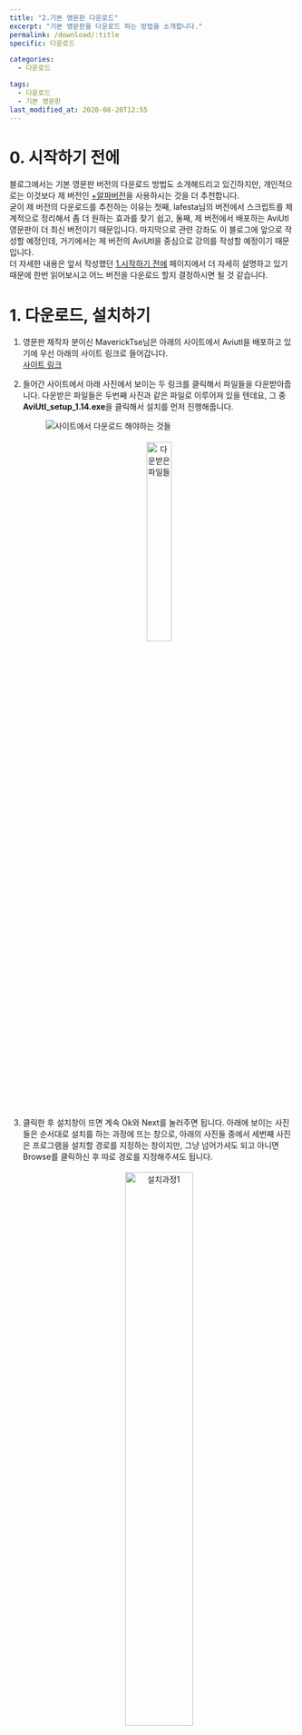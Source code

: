 ```yaml
---
title: "2.기본 영문판 다운로드"
excerpt: "기본 영문판을 다운로드 하는 방법을 소개합니다."
permalink: /download/:title
specific: 다운로드

categories:
  - 다운로드

tags:
  - 다운로드
  - 기본 영문판
last_modified_at: 2020-08-20T12:55
---
```

# 0. 시작하기 전에
블로그에서는 기본 영문판 버전의 다운로드 방법도 소개해드리고 있긴하지만, 개인적으로는 이것보다 제 버전인 [+알파버전](/download/04-plus-alpha-dl)을 사용하시는 것을 더 추천합니다.   
굳이 제 버전의 다운로드를 추천하는 이유는 첫째, lafesta님의 버전에서 스크립트를 체계적으로 정리해서 좀 더 원하는 효과를 찾기 쉽고, 둘째, 제 버전에서 배포하는 AviUtl 영문판이 더 최신 버전이기 때문입니다. 마지막으로 관련 강좌도 이 블로그에 앞으로 작성할 예정인데, 거기에서는 제 버전의 AviUtl을 중심으로 강의를 작성할 예정이기 때문입니다.  
더 자세한 내용은 앞서 작성했던 [1.시작하기 전에](/download/01-before-start) 페이지에서 더 자세히 설명하고 있기 때문에 한번 읽어보시고 어느 버전을 다운로드 할지 결정하시면 될 것 같습니다.
 
# 1. 다운로드, 설치하기
1. 영문판 제작자 분이신 MaverickTse님은 아래의 사이트에서 Aviutl을 배포하고 있기에 우선 아래의 사이트 링크로 들어갑니다.<br>[사이트 링크](https://www.videohelp.com/software/AviUtl)

2. 들어간 사이트에서 아래 사진에서 보이는 두 링크를 클릭해서 파일들을 다운받아줍니다. 다운받은 파일들은 두번째 사진과 같은 파일로 이루어져 있을 텐데요, 그 중 **AviUtl_setup_1.14.exe**을 클릭해서 설치를 먼저 진행해줍니다.  <figure><img src="https://i.postimg.cc/7YHk0tz4/original-dl-1.png" alt="사이트에서 다운로드 해야하는 것들"></figure>  <center><img src="https://i.postimg.cc/hvbKgH7y/original-dl-2.png" alt="다운받은 파일들" width="30%" height="30%" style="margin: 0.3em 0;"></center>

3. 클릭한 후 설치창이 뜨면 계속 Ok와 Next를 눌러주면 됩니다. 아래에 보이는 사진들은 순서대로 설치를 하는 과정에 뜨는 창으로, 아래의 사진들 중에서 세번째 사진은 프로그램을 설치할 경로를 지정하는 창이지만, 그냥 넘어가셔도 되고 아니면 Browse를 클릭하신 후 따로 경로를 지정해주셔도 됩니다.  <center><img src="https://i.postimg.cc/rySVStY1/original-install-01.png" alt="설치과정1" width="50%" height="50%" style="margin: 0.3em 0;"></center>  <figure class="half">
<img src="https://i.postimg.cc/dVSwqRLY/original-install-02.png" alt="설치과정2">
<img src="https://i.postimg.cc/J0WRf1tH/original-install-03.png" alt="설치과정3"></figure>  <figure class="half">
<img src="https://i.postimg.cc/HszTN1mj/original-install-04.png" alt="설치과정4">
<img src="https://i.postimg.cc/ZK4TjK11/original-install-05.png" alt="설치과정5"></figure>

4. 그리고 아래와 같은 **Select additional tasks**라는 화면이 뜨면 거기에서 **Create a desktop icon**옆의 체크박스에 빨간 네모 안의 사진처럼 체크를 해줍시다. 그러면 바탕화면에 Aviutl 바로가기 아이콘이 생성되게 됩니다.  <figure><img src="https://i.postimg.cc/qv7pVDBw/original-install-06.png" alt="설치과정6"></figure>

5. 그리고 또 다시 Next, Install을 계속 눌러주면 성공적으로 설치가 완료됩니다. 그리고 마지막 사진처럼 바탕화면에 바로가기 아이콘이 생겨난 것도 확인 할 수 있습니다.  <figure class="half">
<img src="https://i.postimg.cc/W4FjtDkJ/original-install-07.png" alt="설치과정7">
<img src="https://i.postimg.cc/HLqmMpwv/original-install-08.png" alt="설치과정8"></figure>  <figure class="half">
<img src="https://i.postimg.cc/NFYwNpP1/original-install-09.png" alt="설치과정9">
<img src="https://i.postimg.cc/NMRc7Wbs/original-install-10.png" alt="설치과정10"></figure>  <center><img src="https://i.postimg.cc/BbgfRHdR/original-install-11.png" alt="바탕화면 아이콘" width="15%" height="15%" style="margin: 0.3em 0;"></center>
 
# 2. 업데이트하기
설치는 했지만 아직 프로그램은 최신버전의 Aviutl로 업데이트가 되지 않았기 때문에 아까 다운받았던 aviutl110.zip파일로 업데이트를 하도록 하겠습니다. 참고로 이 과정은 [+알파버전](/download/04-plus-alpha-dl)에서는 제가 이미 진행해 놓은 과정입니다.  

1. 아까 바탕화면에 설치했던 AviUtl 아이콘을 우클릭 한 후 **파일 위치 열기**를 클릭하면 aviutl을 설치한 **AviUtlPack**이라는 이름의 폴더가 열리고, 그 폴더에서 aviutl.exe를 확인할 수 있습니다.(두번째 사진) 참고로 해당 폴더는 C드라이브 > AviUtlPack으로도 들어갈 수 있습니다.(세번째 사진) 나중에 외부효과를 추가로 설치하려면 몇 번 더 들어가게 될 경로이니 잘 기억해줍시다.  <center><img src="https://i.postimg.cc/9Xt24Hr1/original-update-1.png" alt="업데이트1" width="50%" height="50%" style="margin: 0.3em 0;"></center>  <figure>
<img src="https://i.postimg.cc/13T1x9jR/original-update-3.png" alt="업데이트2"></figure><figure><img src="https://i.postimg.cc/gkgPDyyZ/original-update-2.png" alt="업데이트3"></figure>

2. 그리고 **aviutl110.zip**파일의 압축을 원하는 폴더에 풀면(전 반디집을 사용했습니다.)aviutl.exe와 aviutl.txt라는 파일이 나옵니다. 이때 1번에서 열어두셨던 AviUtlPack폴더의 **aviutl.exe**를 삭제하고, aviutl110.zip의 압축을 푼 폴더에 있던 **aviutl.exe**파일을 AviUtlPack폴더로 이동시키면 업데이트가 끝납니다.  <center><img src="https://i.postimg.cc/g2rbBw4B/original-update-4.png" alt="업데이트4" width="30%" height="30%" style="margin: 0.3em 0;"></center>  <figure>
<img src="https://i.postimg.cc/BvK94drT/original-update-5.png" alt="업데이트5"></figure><figure><img src="https://i.postimg.cc/zBYmBxN9/original-update-6.png" alt="업데이트6"></figure>aviutl.exe를 실생시켜보면 Aviutl이 정상적으로 작동하는 걸 볼 수 있습니다.
 
# 3. 주의사항
만약 [lafesta님의 버전](/download/03-lafesta-dl), 또는 [+알파버전](/download/04-plus-alpha-dl)의 AviUtl을 사용해 작업하신 프로젝트 파일을 이 버전을 사용해 연다면 여러 효과들이 제대로 작동하지 않을 수도 있습니다. 이는 효과들의 위치나 이름이 다르기 때문에 발생한 문제로, 만약 그런 프로젝트를 열기 위해서는 이전에 사용하시던 버전의 AviUtl을 사용해서 프로젝트를 여는 것 이외에는 방법이 없습니다. 주의하시길 바랍니다.